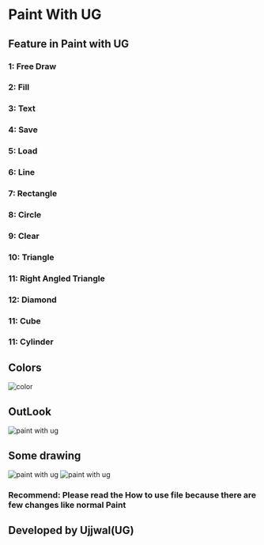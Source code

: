 # Paint With UG
## Feature in Paint with UG
### **1: Free Draw** </br>
### **2: Fill** </br>
### **3: Text** </br>
### **4: Save** </br>
### **5: Load** </br>
### **6: Line** </br>
### **7: Rectangle** </br>
### **8: Circle** </br>
### **9: Clear**  </br>
### **10: Triangle** </br>
### **11: Right Angled Triangle** </br>
### **12: Diamond** </br>
### **11: Cube** </br>
### **11: Cylinder** </br>
 ## Colors
 ![color](https://user-images.githubusercontent.com/75884061/104131874-5d96c700-539f-11eb-9a13-57f1da378603.png)
 ## OutLook
 ![paint with ug](https://user-images.githubusercontent.com/75884061/105488443-9dcb4300-5cd7-11eb-92c2-92ab1eaee294.jpeg)
## Some drawing
![paint with ug](https://user-images.githubusercontent.com/75884061/105488952-79bc3180-5cd8-11eb-9e32-55c1f0afd456.jpeg)
![paint with ug](https://user-images.githubusercontent.com/75884061/105489392-2b5b6280-5cd9-11eb-8fa3-0e0f930ec645.jpeg)
### Recommend: Please read the How to use file because there are few changes like normal Paint
## Developed by Ujjwal(UG)
